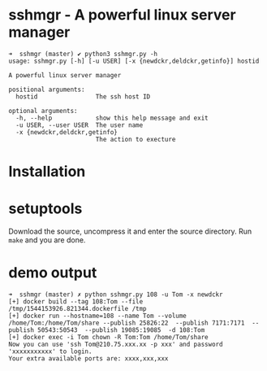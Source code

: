 # sshmgr - A powerful linux server manager

    ➜  sshmgr (master) ✔ python3 sshmgr.py -h
    usage: sshmgr.py [-h] [-u USER] [-x {newdckr,deldckr,getinfo}] hostid

    A powerful linux server manager

    positional arguments:
      hostid                The ssh host ID

    optional arguments:
      -h, --help            show this help message and exit
      -u USER, --user USER  The user name
      -x {newdckr,deldckr,getinfo}
                            The action to execture

# Installation

# setuptools

Download the source, uncompress it and enter the source directory. Run `make` and you are done.


# demo output

    ➜  sshmgr (master) ✗ python sshmgr.py 108 -u Tom -x newdckr
    [+] docker build --tag 108:Tom --file /tmp/1544153926.821344.dockerfile /tmp
    [+] docker run --hostname=108 --name Tom --volume /home/Tom:/home/Tom/share --publish 25826:22  --publish 7171:7171  --publish 50543:50543  --publish 19085:19085  -d 108:Tom
    [+] docker exec -i Tom chown -R Tom:Tom /home/Tom/share
    Now you can use 'ssh Tom@210.75.xxx.xx -p xxx' and password 'xxxxxxxxxxx' to login.
    Your extra available ports are: xxxx,xxx,xxx

